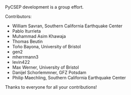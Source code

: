 PyCSEP development is a group effort.

Contributors:
* William Savran, Southern California Earthquake Center
* Pablo Iturrieta
* Muhammad Asim Khawaja
* Thomas Beutin
* Toño Bayona, University of Bristol
* gen2
* mherrmann3
* levin422
* Max Werner, University of Bristol
* Danijel Schorlemmner, GFZ Potsdam
* Philip Maechling, Southern California Earthquake Center

Thanks to everyone for all your contributions! 
